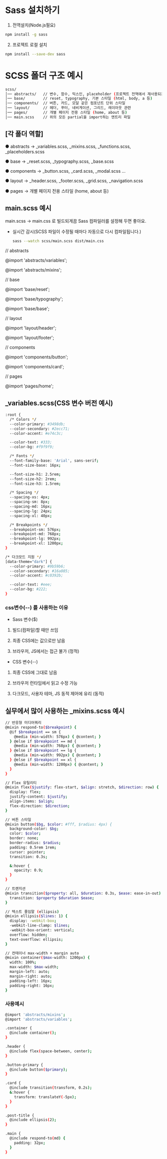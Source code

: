 # Sass 설치하기
1. 전역설치(Node.js필요)
  ```bash
  npm install -g sass
  ```

2. 프로젝트 로컬 설치
  ```bash
  npm install --save-dev sass
  ```

# SCSS 폴더 구조 예시
```bash
scss/
│── abstracts/   // 변수, 함수, 믹스인, placeholder (프로젝트 전역에서 재사용되는 로직)
│── base/        // reset, typography, 기본 스타일 (html, body, a 등)
│── components/  // 버튼, 카드, 모달 같은 컴포넌트 단위 스타일
│── layout/      // 헤더, 푸터, 네비게이션, 그리드, 레이아웃 관련
│── pages/       // 개별 페이지 전용 스타일 (home, about 등)
│── main.scss    // 위의 모든 partial을 import하는 엔트리 파일
```

## [각 폴더 역할]
● abstracts → _variables.scss, _mixins.scss, _functions.scss, _placeholders.scss

● base → _reset.scss, _typography.scss, _base.scss

● components → _button.scss, _card.scss, _modal.scss …

● layout → _header.scss, _footer.scss, _grid.scss, _navigation.scss

● pages → 개별 페이지 전용 스타일 (home, about 등)


## main.scss 예시
main.scss → main.css 로 빌드되게끔 Sass 컴파일러를 설정해 두면 좋아요.
- 실시간 감시(SCSS 파일이 수정될 때마다 자동으로 다시 컴파일됩니다.)
  ```bash
  sass --watch scss/main.scss dist/main.css
  ```
// abstracts

@import 'abstracts/variables';

@import 'abstracts/mixins';

// base

@import 'base/reset';

@import 'base/typography';

@import 'base/base';


// layout

@import 'layout/header';

@import 'layout/footer';


// components

@import 'components/button';

@import 'components/card';


// pages

@import 'pages/home';


## _variables.scss(CSS 변수 버전 예시)
```bash
:root {
  /* Colors */
  --color-primary: #3498db;
  --color-secondary: #2ecc71;
  --color-accent: #e74c3c;

  --color-text: #333;
  --color-bg: #f9f9f9;

  /* Fonts */
  --font-family-base: 'Arial', sans-serif;
  --font-size-base: 16px;

  --font-size-h1: 2.5rem;
  --font-size-h2: 2rem;
  --font-size-h3: 1.5rem;

  /* Spacing */
  --spacing-xs: 4px;
  --spacing-sm: 8px;
  --spacing-md: 16px;
  --spacing-lg: 24px;
  --spacing-xl: 40px;

  /* Breakpoints */
  --breakpoint-sm: 576px;
  --breakpoint-md: 768px;
  --breakpoint-lg: 992px;
  --breakpoint-xl: 1200px;
}

/* 다크모드 지원 */
[data-theme="dark"] {
  --color-primary: #9b59b6;
  --color-secondary: #16a085;
  --color-accent: #c0392b;

  --color-text: #eee;
  --color-bg: #222;
}
```

### css변수(--) 를 사용하는 이유
- Sass 변수($)

1. 빌드(컴파일)할 때만 쓰임

2. 최종 CSS에는 값으로만 남음

3. 브라우저, JS에서는 접근 불가 (정적)

- CSS 변수(--)

1. 최종 CSS에 그대로 남음

2. 브라우저 런타임에서 읽고 수정 가능

3. 다크모드, 사용자 테마, JS 동적 제어에 유리 (동적)


## 실무에서 많이 사용하는 _mixins.scss 예시
```bash
// 반응형 미디어쿼리
@mixin respond-to($breakpoint) {
  @if $breakpoint == sm {
    @media (min-width: 576px) { @content; }
  } @else if $breakpoint == md {
    @media (min-width: 768px) { @content; }
  } @else if $breakpoint == lg {
    @media (min-width: 992px) { @content; }
  } @else if $breakpoint == xl {
    @media (min-width: 1200px) { @content; }
  }
}

// Flex 유틸리티
@mixin flex($justify: flex-start, $align: stretch, $direction: row) {
  display: flex;
  justify-content: $justify;
  align-items: $align;
  flex-direction: $direction;
}

// 버튼 스타일
@mixin button($bg, $color: #fff, $radius: 4px) {
  background-color: $bg;
  color: $color;
  border: none;
  border-radius: $radius;
  padding: 0.5rem 1rem;
  cursor: pointer;
  transition: 0.3s;

  &:hover {
    opacity: 0.9;
  }
}

// 트랜지션
@mixin transition($property: all, $duration: 0.3s, $ease: ease-in-out) {
  transition: $property $duration $ease;
}

// 텍스트 줄임말 (ellipsis)
@mixin ellipsis($lines: 1) {
  display: -webkit-box;
  -webkit-line-clamp: $lines;
  -webkit-box-orient: vertical;
  overflow: hidden;
  text-overflow: ellipsis;
}

// 컨테이너 max-width + margin auto
@mixin container($max-width: 1200px) {
  width: 100%;
  max-width: $max-width;
  margin-left: auto;
  margin-right: auto;
  padding-left: 16px;
  padding-right: 16px;
}
```

### 사용예시
```bash
@import 'abstracts/mixins';
@import 'abstracts/variables';

.container {
  @include container();
}

.header {
  @include flex(space-between, center);
}

.button-primary {
  @include button($primary);
}

.card {
  @include transition(transform, 0.2s);
  &:hover {
    transform: translateY(-5px);
  }
}

.post-title {
  @include ellipsis(2);
}

.main {
  @include respond-to(md) {
    padding: 32px;
  }
}

```
